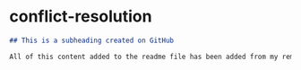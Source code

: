 # conflict-resolution
  ```md
  ## This is a subheading created on GitHub

  All of this content added to the readme file has been added from my remote GitHub repository.
  ```
